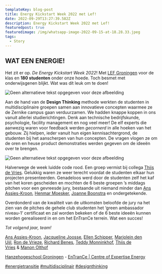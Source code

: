 ```yaml
---
templateKey: blog-post
title: Energy Kickstart Week 2022 met Lef!
date: 2022-09-29T13:27:39.582Z
description: Energy Kickstart Week 2022 met Lef!
featuredpost: true
featuredimage: /img/whatsapp-image-2022-09-15-at-18.28.33.jpeg
tags:
  - Story
---
```

## WAT EEN ENERGIE!

Het zit er op. *De Energy Kickstart Week 2022*! Met [LEF Groningen](https://www.linkedin.com/company/lefgroningen/) voor de klas en **180 studenten** onder onze hoede. Toch besmet met onderwijsgenen blijkt. Wat was dít leuk om te doen!

![Geen alternatieve tekst opgegeven voor deze afbeelding](https://media-exp1.licdn.com/dms/image/D4E12AQHWGig3eG6Jtg/article-inline_image-shrink_1500_2232/0/1663332667362?e=1669852800&v=beta&t=72PYAbJbldCUgnVdhyg-AFF3cqndyE9kRoWC9wc4w0w)

Aan de hand van de **Design Thinking** methode werkten de studenten in multidisciplinaire groepen samen aan innovatieve concepten waarmee ze de Zernike campus gaan verduurzamen. We hadden knappe koppen in ons vanuit allerlei studierichtingen. Denk aan technische bedrijfskunde, psychologie, facility management en nog veel meer! De elf experts die aanwezig waren voor feedback werden *gecornerd* in alle hoeken van het gebouw. Zij hielpen, ieder vanuit hun eigen kennisachtergrond, de studenten bij het aanscherpen van hun concepten. De vragen vlogen ze om de oren en heuse product demonstraties werden gegeven om de ideeën over te brengen.

![Geen alternatieve tekst opgegeven voor deze afbeelding](https://media-exp1.licdn.com/dms/image/D4E12AQH_x9UrgoSCeA/article-inline_image-shrink_1500_2232/0/1663332689169?e=1669852800&v=beta&t=T7CwQSXgOA-E0e0KIvAWkSwohfRQxDNIXgrI5bmUmfE)

Halverwege de week luidde code rood. Een groep vermist bij collega [Thijs de Vries](https://www.linkedin.com/in/ta-de-vries?miniProfileUrn=urn%3Ali%3Afs_miniProfile%3AACoAABOkUZkBLgGP34r9znIAZ_j0yhtqesa19Kw). Gelukkig waren ze weer terecht voordat de studenten elkaar hun projecten presenteerden. Genadeloos werd door de studenten zelf het kaf van het koren gescheiden en mochten de 6 beste groepen ’s middags pitchen voor een gevreesde jury, bestaande uit niemand minder dan [Ans Assies-Kroon](https://www.linkedin.com/in/ans-assies-kroon-36902911?miniProfileUrn=urn%3Ali%3Afs_miniProfile%3AACoAAAJRMMEBwLZfrEU2zfhoN51n8HPPL-ENPLU), [Henmar Moesker](https://www.linkedin.com/in/henmar-moesker-64354231?miniProfileUrn=urn%3Ali%3Afs_miniProfile%3AACoAAAaqIRMB1-7zBGU8vzvATeT1qgJuU2FPto4), [Joanne Boonstra](https://www.linkedin.com/in/joanneboonstra?miniProfileUrn=urn%3Ali%3Afs_miniProfile%3AACoAABEDabcBp2dzQwR2misr_1mFUsG7nDbwaqY) en ondergetekende.

Overdonderd van de kwaliteit van de uitkomsten beloofde de jury na het zien van de pitches de gehele club studenten het ‘green ambassador niveau-1’ certificaat en zal worden bekeken of de 6 beste ideeën kunnen worden gerealiseerd in en om het EnTranCe terrein. Wat een succes!

*Tot volgend jaar, team!*

[Ans Assies-Kroon](https://www.linkedin.com/in/ans-assies-kroon-36902911?miniProfileUrn=urn%3Ali%3Afs_miniProfile%3AACoAAAJRMMEBwLZfrEU2zfhoN51n8HPPL-ENPLU), [Jacqueline Joosse](https://www.linkedin.com/in/jacquelinejoosse?miniProfileUrn=urn%3Ali%3Afs_miniProfile%3AACoAAAJhRKkBcIY5ziUIZdmYZcaSAl9bnFVifrg), [Ellen Schipper](https://www.linkedin.com/in/ellen-schipper-207b0931?miniProfileUrn=urn%3Ali%3Afs_miniProfile%3AACoAAAa_0ecBbzoN5Ln1oRLREv-wvWrZaPeG1hI), [Marjolein den Uijl](https://www.linkedin.com/in/marjolein-den-uijl-51681817b?miniProfileUrn=urn%3Ali%3Afs_miniProfile%3AACoAACqoWeIBRNXrrJXieMYZylpHcLFoakHMi7o), [Ron de Vrieze](https://www.linkedin.com/in/ron-de-vrieze-65b5881a?miniProfileUrn=urn%3Ali%3Afs_miniProfile%3AACoAAAQAHacBO7aplqmU8669uiiMwSOdwwMRKgY), [Richard Benes](https://www.linkedin.com/in/richard-benes-601203194?miniProfileUrn=urn%3Ali%3Afs_miniProfile%3AACoAAC2Xr6EBU_pwwJlzVwyZI56Zscg9ImHGwg0), [Teddy Monninkhof](https://www.linkedin.com/in/teddy-monninkhof-77725372?miniProfileUrn=urn%3Ali%3Afs_miniProfile%3AACoAAA9XpYsBotB9otZB45Yx6P0Q3QuACfPxTgE), [Thijs de Vries](https://www.linkedin.com/in/ta-de-vries?miniProfileUrn=urn%3Ali%3Afs_miniProfile%3AACoAABOkUZkBLgGP34r9znIAZ_j0yhtqesa19Kw) & [Manon Olthof](https://www.linkedin.com/in/manon-o-970b071a4?miniProfileUrn=urn%3Ali%3Afs_miniProfile%3AACoAAC_cuKQBXz2-FQmWy0uBa3hiYNpZgvCB0MY)

[Hanzehogeschool Groningen](https://www.linkedin.com/company/hanzehogeschool-groningen/) - [EnTranCe | Centre of Expertise Energy](https://www.linkedin.com/company/entrance-centre-of-expertise-energy/)

[\#energietransitie](https://www.linkedin.com/feed/hashtag/energietransitie) [\#multidisciplinair](https://www.linkedin.com/feed/hashtag/multidisciplinair) [\#designthinking](https://www.linkedin.com/feed/hashtag/designthinking)